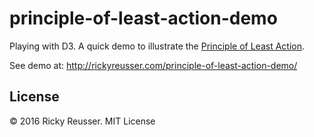 # principle-of-least-action-demo

Playing with D3. A quick demo to illustrate the [Principle of Least Action](https://en.wikipedia.org/wiki/Principle_of_least_action).

See demo at: http://rickyreusser.com/principle-of-least-action-demo/

## License

&copy; 2016 Ricky Reusser. MIT License
